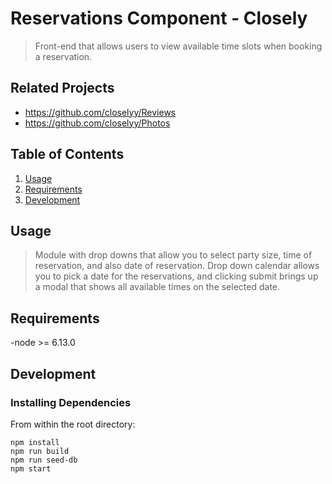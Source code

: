 # Reservations Component - Closely

> Front-end that allows users to view available time slots when booking a reservation.

## Related Projects

  - https://github.com/closelyy/Reviews
  - https://github.com/closelyy/Photos

## Table of Contents

1. [Usage](#Usage)
1. [Requirements](#requirements)
1. [Development](#development)

## Usage

> Module with drop downs that allow you to select party size, time of reservation, and also date of reservation. Drop down calendar allows you to pick a date for the reservations, and clicking submit brings up a modal that shows all available times on the selected date.

## Requirements

-node >= 6.13.0

## Development

### Installing Dependencies

From within the root directory:

```
npm install
npm run build
npm run seed-db
npm start
```

